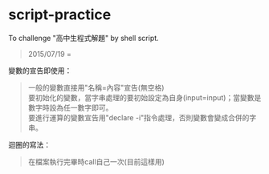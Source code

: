# script-practice
To challenge "高中生程式解題" by shell script.
> 2015/07/19
=

變數的宣告即使用：<br />
 >一般的變數直接用"名稱=內容"宣告(無空格)<br />
 要初始化的變數，當字串處理的要初始設定為自身(input=input)；當變數是數字時設為任一數字即可。<br />
 要進行運算的變數宣告用"declare -i"指令處理，否則變數會變成合併的字串。

迴圈的寫法：
 >在檔案執行完畢時call自己一次(目前這樣用)
